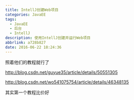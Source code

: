 ```yaml
---
title: IntellJ创建Web项目
categories: JavaEE
tags:
  - JavaEE
  - 后台
  - IntellJ
description: 使用IntellJ创建并运行Web项目
abbrlink: a728b827
date: 2016-06-22 18:24:36
---
```


照着他们的教程就行了

http://blog.csdn.net/guyue35/article/details/50551305

http://blog.csdn.net/wo541075754/article/details/46348135

其实第一个教程比价好